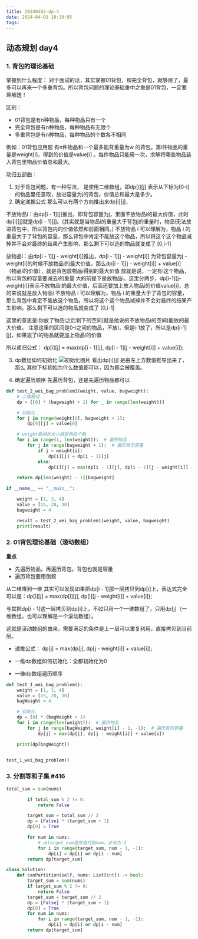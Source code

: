 ```yaml
---
title: 20240402-dp-4
date: 2024-04-01 10:39:05
tags:
---
```


## 动态规划 day4

### 1. 背包的理论基础

掌握到什么程度： 对于面试的话，其实掌握01背包，和完全背包，就够用了，最多可以再来一个多重背包。所以背包问题的理论基础重中之重是01背包，一定要理解透！

区别： 
- 01背包是有n种物品，每种物品只有一个
- 完全背包是有n种物品，每种物品有无限个
- 多重背包是有n种物品，每种物品的个数各不相同

例如：01背包应用题
有n件物品和一个最多能背重量为w 的背包。第i件物品的重量是weight[i]，得到的价值是value[i] 。每件物品只能用一次，求解将哪些物品装入背包里物品价值总和最大。

动归五部曲：
1. 对于背包问题，有一种写法， 是使用二维数组，即dp[i][j] 表示从下标为[0-i]的物品里任意取，放进容量为j的背包，价值总和最大是多少。
2. 确定递推公式
那么可以有两个方向推出来dp[i][j]，

不放物品i：由dp[i - 1][j]推出，即背包容量为j，里面不放物品i的最大价值，此时dp[i][j]就是dp[i - 1][j]。(其实就是当物品i的重量大于背包j的重量时，物品i无法放进背包中，所以背包内的价值依然和前面相同。)
不放物品 i 可以理解为，物品 i 的重量大于了背包的容量，那么背包中肯定不能放这个物品，所以将这个这个物品减掉并不会对最终的结果产生影响，那么剩下可以选的物品就变成了 [0,i-1]

放物品i：由dp[i - 1][j - weight[i]]推出，dp[i - 1][j - weight[i]] 为背包容量为j - weight[i]的时候不放物品i的最大价值，那么dp[i - 1][j - weight[i]] + value[i] （物品i的价值），就是背包放物品i得到的最大价值
放就是说，一定有i这个物品，所以背包的容量要减去i的重量
大的前提下是放物品i。这里分两步，dp[i-1][j-weight[i]]表示不放物品i的最大价值，后面还要加上放入物品i的价值value[i]，总的来说就是放入物品i
不放物品 i 可以理解为，物品 i 的重量大于了背包的容量，那么背包中肯定不能放这个物品，所以将这个这个物品减掉并不会对最终的结果产生影响，那么剩下可以选的物品就变成了 [0,i-1]

这里的意思是:你放了物品i之后剩下的空间(就是他说的不放物品i的空间)能放的最大价值。
注意这里的区间是0-i之间的物品，不放i，但是i-1放了，所以是dp[i-1][j]，如果放了i的物品就要加上物品i的价值

所以递归公式： dp[i][j] = max(dp[i - 1][j], dp[i - 1][j - weight[i]] + value[i]);

3. dp数组如何初始化
![初始化图片](https://code-thinking-1253855093.file.myqcloud.com/pics/20210110103109140.png)
看出dp[i][j] 是由左上方数值推导出来了，那么 其他下标初始为什么数值都可以，因为都会被覆盖。

4. 确定遍历顺序
先遍历背包，还是先遍历物品都可以

```python
def test_2_wei_bag_problem1(weight, value, bagweight):
    # 二维数组
    dp = [[0] * (bagweight + 1) for _ in range(len(weight))]

    # 初始化
    for j in range(weight[0], bagweight + 1):
        dp[0][j] = value[0]

    # weight数组的大小就是物品个数
    for i in range(1, len(weight)):  # 遍历物品
        for j in range(bagweight + 1):  # 遍历背包容量
            if j < weight[i]:
                dp[i][j] = dp[i - 1][j]
            else:
                dp[i][j] = max(dp[i - 1][j], dp[i - 1][j - weight[i]] + value[i])

    return dp[len(weight) - 1][bagweight]

if __name__ == "__main__":

    weight = [1, 3, 4]
    value = [15, 20, 30]
    bagweight = 4

    result = test_2_wei_bag_problem1(weight, value, bagweight)
    print(result)
```


### 2. 01背包理论基础（滚动数组）
**重点**
- 先遍历物品，再遍历背包，背包也就是容量
- 遍历背包要用倒叙


从二维降到一维
其实可以发现如果把dp[i - 1]那一层拷贝到dp[i]上，表达式完全可以是：dp[i][j] = max(dp[i][j], dp[i][j - weight[i]] + value[i]);

与其把dp[i - 1]这一层拷贝到dp[i]上，不如只用一个一维数组了，只用dp[j]（一维数组，也可以理解是一个滚动数组）。

这就是滚动数组的由来，需要满足的条件是上一层可以重复利用，直接拷贝到当前层。

- 递推公式：
dp[j] = max(dp[j], dp[j - weight[i]] + value[i]);

- 一维dp数组如何初始化：全都初始化为0

- 一维dp数组遍历顺序

```python
def test_1_wei_bag_problem():
    weight = [1, 3, 4]
    value = [15, 20, 30]
    bagWeight = 4

    # 初始化
    dp = [0] * (bagWeight + 1)
    for i in range(len(weight)):  # 遍历物品
        for j in range(bagWeight, weight[i] - 1, -1):  # 遍历背包容量
            dp[j] = max(dp[j], dp[j - weight[i]] + value[i])

    print(dp[bagWeight])


test_1_wei_bag_problem()
```

### 3. 分割等和子集 #416

```python
total_sum = sum(nums)

        if total_sum % 2 != 0:
            return False

        target_sum = total_sum // 2
        dp = [False] * (target_sum + 1)
        dp[0] = True

        for num in nums:
            # 从target_sum逆序迭代到num，步长为-1
            for i in range(target_sum, num - 1, -1):
                dp[i] = dp[i] or dp[i - num]
        return dp[target_sum]
```
```python
class Solution:
    def canPartition(self, nums: List[int]) -> bool:
        target_sum = sum(nums)
        if target_sum % 2 != 0:
            return False
        target_sum = target_sum // 2
        dp = [False] * (target_sum + 1)
        dp[0] = True
        for num in nums:
            for i in range(target_sum, num - 1, -1):
                dp[i] = dp[i] or dp[i - num]
        return dp[target_sum]
```